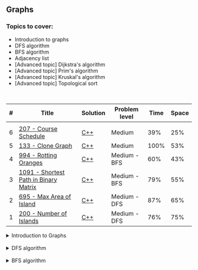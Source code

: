 ## Graphs 

### Topics to cover:
- Introduction to graphs
- DFS algorithm
- BFS algorithm
- Adjacency list
- [Advanced topic] Dijkstra's algorithm
- [Advanced topic] Prim's algorithm
- [Advanced topic] Kruskal's algorithm
- [Advanced topic] Topological sort

<br>

| # | Title | Solution | Problem level | Time | Space |
|---| ----- | -------- | ------------- | ---- | ----- |
|  |  |  |  |  |  |
| 6 | [207 - Course Schedule](https://leetcode.com/problems/course-schedule/description/) | [C++](https://github.com/Akadil/leetcode/blob/main/graphs/207_courseSchedule.cpp) | Medium | 39% | 25% |
| 5 | [133 - Clone Graph](https://leetcode.com/problems/clone-graph/description/) | [C++](https://github.com/Akadil/leetcode/blob/main/graphs/133_cloneGraph.cpp) | Medium | 100% | 53% |
| 4 | [994 - Rotting Oranges](https://leetcode.com/problems/rotting-oranges/description/) | [C++](https://github.com/Akadil/leetcode/blob/main/graphs/994_rottingOranges.cpp) | Medium - BFS | 60% | 43% |
| 3 | [1091 - Shortest Path in Binary Matrix](https://leetcode.com/problems/shortest-path-in-binary-matrix/description/) | [C++](https://github.com/Akadil/leetcode/blob/main/graphs/1091_shortestPathInMatrix.cpp) | Medium - BFS | 79% | 55% |
| 2 | [695 - Max Area of Island](https://leetcode.com/problems/max-area-of-island/) | [C++](https://github.com/Akadil/leetcode/blob/main/graphs/695_maxAreaOfIsland.cpp) | Medium - DFS | 87% | 65% |
| 1 | [200 - Number of Islands](https://leetcode.com/problems/number-of-islands/description/) | [C++](https://github.com/Akadil/leetcode/blob/main/graphs/200_numberOfIslands.cpp) | Medium - DFS | 76% | 75% |

<!-------------- Introduction to Graphs ------------->
<details>
<summary>Introduction to Graphs</summary>
<br>
It seems like the graphs should be represented as tree nodes, but in the problems, it is represented as an integer to represent several nodes and a matrix to represent edges. 

</details>
<br>

<!-------------- DFS algorithm ---------------------->
<details>
<summary>DFS algorithm</summary>
<br>

The main idea is to make a recursion. I use it when I need to check every solution. Recursion, where each function runs the recursion for each possible way

</details>
<br>

<!-------------- BFS algorithm ---------------------->
<details>
<summary>BFS algorithm</summary>



</details>

